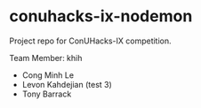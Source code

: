 # conuhacks-ix-nodemon

Project repo for ConUHacks-IX competition.

Team Member:
khih
- Cong Minh Le
- Levon Kahdejian (test 3)
- Tony Barrack
